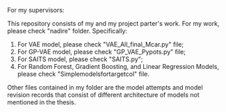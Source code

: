 For my supervisors:

This repository consists of my and my project parter's work. For my work, please check "nadire" folder. Specifically:
1. For VAE model, please check "VAE_All_final_Mcar.py" file;
2. For GP-VAE model, please check "GP_VAE_Pypots.py" file;
3. For SAITS model, please check "SAITS.py";
4. For Random Forest, Gradient Boosting, and Linear Regression Models, please check "Simplemodelsfortargetcol" file. 

Other files contained in my folder are the model attempts and model revision records that consist of different architecture of models not mentioned in the thesis. 
